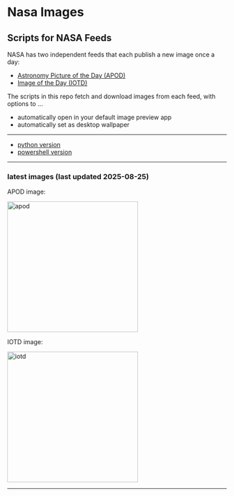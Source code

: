 # Nasa Images

## Scripts for NASA Feeds

NASA has two independent feeds that each publish a new image once a day:

- [Astronomy Picture of the Day (APOD)](https://apod.nasa.gov/apod/)
- [Image of the Day (IOTD)](https://www.nasa.gov/image-of-the-day/)

The scripts in this repo fetch and download images from each feed, with options to ...

- automatically open in your default image preview app
- automatically set as desktop wallpaper

---

- [python version](./python/README.md)
- [powershell version](./powershell/README.md)

---

### latest images (last updated 2025-08-25)

APOD image:

<a href="https://apod.nasa.gov/apod/image/2508/MeteorPleiades_Alqasimi_1677.jpg"><img alt="apod" src="https://apod.nasa.gov/apod/image/2508/MeteorPleiades_Alqasimi_1677.jpg" height="300" /></a>

IOTD image:

<a href="https://www.nasa.gov/image-detail/nasa-works-to-improve-supersonic-parachutes-for-mars-missions/"><img alt="iotd" src="https://www.nasa.gov/wp-content/uploads/2025/08/afrc2025-0094-0864orig.jpg" height="300" /></a>

---
